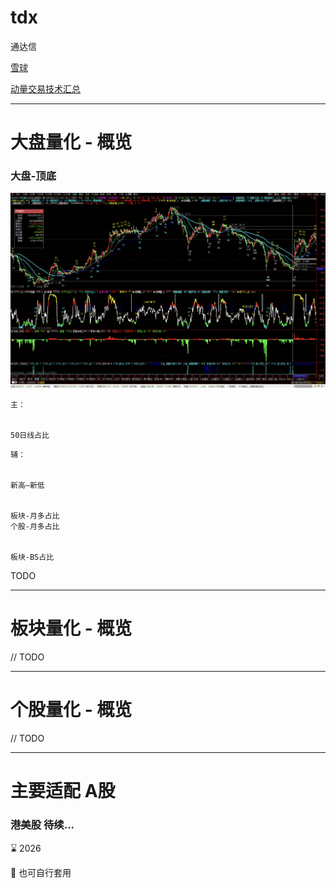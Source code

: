 # tdx
通达信



[雪球](https://xueqiu.com/u/baiwantubiao)

[动量交易技术汇总](https://xueqiu.com/3020923714/291880876)



---




# 大盘量化 - 概览


### 大盘-顶底

![大盘-顶底](docs/大盘量化/大盘量化.png)










```
主：


50日线占比

```

```
辅：


新高—新低


板块-月多占比
个股-月多占比


板块-BS占比

```



TODO 




---


# 板块量化 - 概览


// TODO


---



# 个股量化 - 概览


// TODO



---

# 主要适配 A股   

### 港美股   待续...

⌛️   2026   


🔎   也可自行套用    